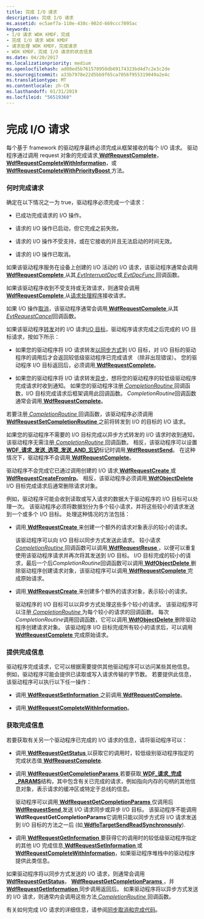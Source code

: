 ```yaml
---
title: 完成 I/O 请求
description: 完成 I/O 请求
ms.assetid: ec5aef7a-110e-430c-902d-669ccc7095ac
keywords:
- I/O 请求 WDK KMDF，完成
- 完成 I/O 请求 WDK KMDF
- 请求处理 WDK KMDF，完成请求
- WDK KMDF，完成 I/O 请求的状态信息
ms.date: 04/20/2017
ms.localizationpriority: medium
ms.openlocfilehash: ad08ed5b761578950db69174323bd4d7c2e3c2de
ms.sourcegitcommit: a33b7978e22d5bb9f65ca7056f955319049a2e4c
ms.translationtype: MT
ms.contentlocale: zh-CN
ms.lasthandoff: 01/31/2019
ms.locfileid: "56519360"
---
```

# <a name="completing-io-requests"></a>完成 I/O 请求





每个基于 framework 的驱动程序最终必须完成从框架接收的每个 I/O 请求。 驱动程序通过调用 request 对象的完成请求[ **WdfRequestComplete**](https://msdn.microsoft.com/library/windows/hardware/ff549945)， [ **WdfRequestCompleteWithInformation**](https://msdn.microsoft.com/library/windows/hardware/ff549948)，或[ **WdfRequestCompleteWithPriorityBoost** ](https://msdn.microsoft.com/library/windows/hardware/ff549949)方法。

### <a name="when-to-complete-a-request"></a>何时完成请求

确定在以下情况之一为 true，驱动程序必须完成一个请求：

-   已成功完成请求的 I/O 操作。

-   请求的 I/O 操作已启动，但它完成之前失败。

-   请求的 I/O 操作不受支持，或在它接收的并且无法启动的时间无效。

-   请求的 I/O 操作已取消。

如果该驱动程序服务在设备上创建的 I/O 活动的 I/O 请求，该驱动程序通常会调用[ **WdfRequestComplete** ](https://msdn.microsoft.com/library/windows/hardware/ff549945)从其[ *EvtInterruptDpc*](https://msdn.microsoft.com/library/windows/hardware/ff541721)或[ *EvtDpcFunc* ](https://msdn.microsoft.com/library/windows/hardware/ff541683)回调函数。

如果该驱动程序收到不受支持或无效请求，则通常会调用[ **WdfRequestComplete** ](https://msdn.microsoft.com/library/windows/hardware/ff549945)从[请求处理程序](request-handlers.md)接收请求。

如果 I/O 操作[取消](canceling-i-o-requests.md)，该驱动程序通常会调用[ **WdfRequestComplete** ](https://msdn.microsoft.com/library/windows/hardware/ff549945)从其[ *EvtRequestCancel*](https://msdn.microsoft.com/library/windows/hardware/ff541817)回调函数。

如果该驱动程序[转发](forwarding-i-o-requests.md)对的 I/O 请求[I/O 目标](using-i-o-targets.md)，驱动程序请求完成之后完成的 I/O 目标请求，按如下所示：

-   如果您的驱动程序将 I/O 请求转发[以同步方式](sending-i-o-requests-synchronously.md)到 I/O 目标，对 I/O 目标的驱动程序的调用后才会返回较低级驱动程序已完成请求 （除非出现错误）。 您的驱动程序 I/O 目标返回后，必须调用[ **WdfRequestComplete**](https://msdn.microsoft.com/library/windows/hardware/ff549945)。

-   如果您的驱动程序将 I/O 请求转发[异步](sending-i-o-requests-asynchronously.md)，想将您的驱动程序的较低级驱动程序完成请求时收到通知。 如果您的驱动程序注册[ *CompletionRoutine* ](https://msdn.microsoft.com/library/windows/hardware/ff540745)回调函数，I/O 目标完成请求后框架调用此回调函数。 *CompletionRoutine*回调函数通常会调用[ **WdfRequestComplete**](https://msdn.microsoft.com/library/windows/hardware/ff549945)。

若要注册[ *CompletionRoutine* ](https://msdn.microsoft.com/library/windows/hardware/ff540745)回调函数，该驱动程序必须调用[ **WdfRequestSetCompletionRoutine** ](https://msdn.microsoft.com/library/windows/hardware/ff550030)之前将转发到 I/O 的目标的 I/O 请求。

如果您的驱动程序不需要的 I/O 目标完成以异步方式转发的 I/O 请求时收到通知，该驱动程序无需注册[ *CompletionRoutine* ](https://msdn.microsoft.com/library/windows/hardware/ff540745)回调函数。 相反，该驱动程序可以设置[ **WDF\_请求\_发送\_选项\_发送\_AND\_忘记**](https://msdn.microsoft.com/library/windows/hardware/ff552493)标记时调用[ **WdfRequestSend**](https://msdn.microsoft.com/library/windows/hardware/ff550027)。 在这种情况下，驱动程序不会调用[ **WdfRequestComplete**](https://msdn.microsoft.com/library/windows/hardware/ff549945)。

驱动程序不会完成它已通过调用创建的 I/O 请求[ **WdfRequestCreate** ](https://msdn.microsoft.com/library/windows/hardware/ff549951)或[ **WdfRequestCreateFromIrp**](https://msdn.microsoft.com/library/windows/hardware/ff549953)。 相反，该驱动程序必须调用[ **WdfObjectDelete** ](https://msdn.microsoft.com/library/windows/hardware/ff548734) I/O 目标完成请求后通常删除请求对象。

例如，驱动程序可能会收到读取或写入请求的数据大于驱动程序的 I/O 目标可以处理一次。 该驱动程序必须将数据划分为多个较小请求，并将这些较小的请求发送到一个或多个 I/O 目标。 处理这种情况的方法包括：

-   调用[ **WdfRequestCreate** ](https://msdn.microsoft.com/library/windows/hardware/ff549951)来创建一个额外的请求对象表示的较小的请求。

    该驱动程序可以向 I/O 目标以同步方式发送此请求。 较小请求[ *CompletionRoutine* ](https://msdn.microsoft.com/library/windows/hardware/ff540745)回调函数可以调用[ **WdfRequestReuse** ](https://msdn.microsoft.com/library/windows/hardware/ff550026) ，以便可以重复使用该驱动程序请求并再次将其发送到 I/O 目标。 I/O 目标完成的较小的请求，最后一个后*CompletionRoutine*回调函数可以调用[ **WdfObjectDelete** ](https://msdn.microsoft.com/library/windows/hardware/ff548734)删除驱动程序创建请求对象，该驱动程序可以调用[ **WdfRequestComplete** ](https://msdn.microsoft.com/library/windows/hardware/ff549945)完成原始请求。

-   调用[ **WdfRequestCreate** ](https://msdn.microsoft.com/library/windows/hardware/ff549951)来创建多个额外的请求对象，表示较小的请求。

    驱动程序的 I/O 目标可以以异步方式处理这些多个较小的请求。 该驱动程序可以注册[ *CompletionRoutine* ](https://msdn.microsoft.com/library/windows/hardware/ff540745)为每个较小的请求的回调函数。 每次*CompletionRoutine*调用回调函数，它可以调用[ **WdfObjectDelete** ](https://msdn.microsoft.com/library/windows/hardware/ff548734)删除驱动程序创建请求对象。 该驱动程序 I/O 目标完成所有较小的请求后，可以调用[ **WdfRequestComplete** ](https://msdn.microsoft.com/library/windows/hardware/ff549945)完成原始请求。

### <a href="" id="providing-completion-information"></a> 提供完成信息

驱动程序完成请求，它可以根据需要提供其他驱动程序可以访问某些其他信息。 例如，驱动程序可能会提供已读取或写入请求传输的字节数。 若要提供此信息，该驱动程序可以执行以下任一操作：

-   调用[ **WdfRequestSetInformation** ](https://msdn.microsoft.com/library/windows/hardware/ff550032)之前调用[ **WdfRequestComplete**](https://msdn.microsoft.com/library/windows/hardware/ff549945)。

-   调用[ **WdfRequestCompleteWithInformation**](https://msdn.microsoft.com/library/windows/hardware/ff549948)。

### <a href="" id="obtaining-completion-information"></a> 获取完成信息

若要获取有关另一个驱动程序已完成的 I/O 请求的信息，请将驱动程序可以：

-   调用[ **WdfRequestGetStatus** ](https://msdn.microsoft.com/library/windows/hardware/ff549974)以获取它的调用时，较低级别驱动程序指定的完成状态值[ **WdfRequestComplete**](https://msdn.microsoft.com/library/windows/hardware/ff549945).

-   调用[ **WdfRequestGetCompletionParams** ](https://msdn.microsoft.com/library/windows/hardware/ff549961)若要获取[ **WDF\_请求\_完成\_PARAMS**](https://msdn.microsoft.com/library/windows/hardware/ff552454)结构，其中包含有关已完成的请求，例如指向内存的句柄的其他信息对象，表示请求的缓冲区或特定于总线的信息。

    驱动程序可以调用[ **WdfRequestGetCompletionParams** ](https://msdn.microsoft.com/library/windows/hardware/ff549961)仅调用后[ **WdfRequestSend** ](https://msdn.microsoft.com/library/windows/hardware/ff550027)发送 I/O 请求同步或异步 I/O 目标。 该驱动程序不能调用**WdfRequestGetCompletionParams**它调用只能以同步方式将 I/O 请求发送到 I/O 目标的方法之一后 (如[ **WdfIoTargetSendReadSynchronously**](https://msdn.microsoft.com/library/windows/hardware/ff548669)).

-   调用[ **WdfRequestGetInformation** ](https://msdn.microsoft.com/library/windows/hardware/ff549965)要获得它的调用时的较低级驱动程序指定的其他 I/O 完成信息[ **WdfRequestSetInformation** ](https://msdn.microsoft.com/library/windows/hardware/ff550032)或[ **WdfRequestCompleteWithInformation**](https://msdn.microsoft.com/library/windows/hardware/ff549948)，如果驱动程序堆栈中的驱动程序提供此类信息。

如果驱动程序将以同步方式发送的 I/O 请求，则通常会调用[ **WdfRequestGetStatus**](https://msdn.microsoft.com/library/windows/hardware/ff549974)， [ **WdfRequestGetCompletionParams** ](https://msdn.microsoft.com/library/windows/hardware/ff549961)，并[ **WdfRequestGetInformation** ](https://msdn.microsoft.com/library/windows/hardware/ff549965)同步调用返回后。 如果驱动程序将以异步方式发送的 I/O 请求，则通常内会调用这些方法[ *CompletionRoutine* ](https://msdn.microsoft.com/library/windows/hardware/ff540745)回调函数。

有关如何完成 I/O 请求的详细信息，请参阅[同步取消和完成代码](synchronizing-cancel-and-completion-code.md)。

 

 





